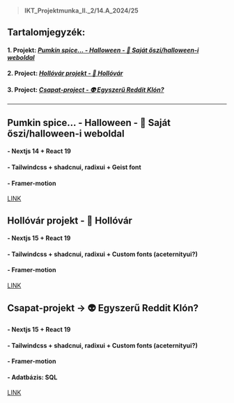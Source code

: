 > #### IKT_Projektmunka_II._2/14.A_2024/25

## Tartalomjegyzék:
#### 1. Projekt:  [*Pumkin spice... - Halloween - 🎃 Saját őszi/halloween-i weboldal*](#projectOne)
#### 2. Project: [*Hollóvár projekt - 🏯 Hollóvár*](#projectTwo)
#### 3. Project: [*Csapat-project - 👽 Egyszerű Reddit Klón?*](#projectThree)

---

## Pumkin spice... - Halloween - 🎃 Saját őszi/halloween-i weboldal <a name="projectOne"></a>

#### - Nextjs 14 + React 19
#### - Tailwindcss + shadcnui, radixui + Geist font
#### - Framer-motion

[LINK](https://github.com/koosbalazsbence/dia-tanarno-projektek/tree/main/halloween)

## Hollóvár projekt - 🏯 Hollóvár <a name="projectTwo"></a>

#### - Nextjs 15 + React 19
#### - Tailwindcss + shadcnui, radixui + Custom fonts (aceternityui?)
#### - Framer-motion

[LINK](https://github.com/koosbalazsbence/dia-tanarno-projektek/tree/hollovar/raven-castle)


## Csapat-projekt -> 👽 Egyszerű Reddit Klón? <a name="projectThree"></a>

#### - Nextjs 15 + React 19
#### - Tailwindcss + shadcnui, radixui + Custom fonts (aceternityui?)
#### - Framer-motion
#### - Adatbázis: SQL

[LINK](https://github.com/koosbalazsbence/dia-tanarno-projektek/tree/main/halloween)
